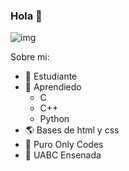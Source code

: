 ### Hola 👋

![img](https://cdn.discordapp.com/attachments/1088654568218443926/1187277607037849710/Git3.png?ex=65964d70&is=6583d870&hm=768a9b69a14658a23de9ffc54d9919d8aa610c63fd908060d9509afc860b46bf&)

Sobre mi:
- 👻 Estudiante
- 🌱 Aprendiedo 
    - C   
    - C++
    - Python
- 🌎 Bases de html y css
- 🥶 Puro Only Codes
- 🤑 UABC Ensenada
